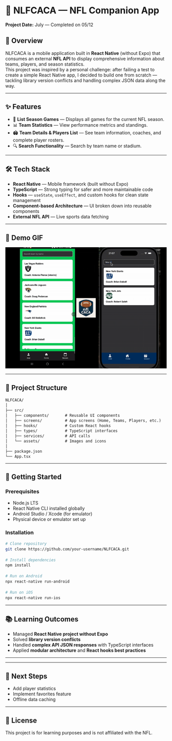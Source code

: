 # 🏈 NLFCACA — NFL Companion App

**Project Date:** July — Completed on 05/12

## 📖 Overview
NLFCACA is a mobile application built in **React Native** (without Expo) that consumes an external **NFL API** to display comprehensive information about teams, players, and season statistics.  
This project was inspired by a personal challenge: after failing a test to create a simple React Native app, I decided to build one from scratch — tackling library version conflicts and handling complex JSON data along the way.

---

## ✨ Features
- 📅 **List Season Games** — Displays all games for the current NFL season.
- 📊 **Team Statistics** — View performance metrics and standings.
- 🏟 **Team Details & Players List** — See team information, coaches, and complete player rosters.
- 🔍 **Search Functionality** — Search by team name or stadium.

---

## 🛠 Tech Stack
- **React Native** — Mobile framework (built without Expo)
- **TypeScript** — Strong typing for safer and more maintainable code
- **Hooks** — `useState`, `useEffect`, and custom hooks for clean state management
- **Component-based Architecture** — UI broken down into reusable components
- **External NFL API** — Live sports data fetching

---

## 📸 Demo GIF
<!-- Replace 'demo.gif' with your actual GIF file path once ready -->
![Demo GIF](https://github.com/ValberX21/NFLCaca/blob/main/src/assets/gif/ncfcaca.gif)

---

## 📂 Project Structure
```
NLFCACA/
│
├── src/
│   ├── components/       # Reusable UI components
│   ├── screens/          # App screens (Home, Teams, Players, etc.)
│   ├── hooks/            # Custom React hooks
│   ├── types/            # TypeScript interfaces
│   ├── services/         # API calls
│   └── assets/           # Images and icons
│
├── package.json
└── App.tsx
```

---

## 🚀 Getting Started

### Prerequisites
- Node.js LTS
- React Native CLI installed globally
- Android Studio / Xcode (for emulator)
- Physical device or emulator set up

### Installation
```bash
# Clone repository
git clone https://github.com/your-username/NLFCACA.git

# Install dependencies
npm install

# Run on Android
npx react-native run-android

# Run on iOS
npx react-native run-ios
```

---

## 📚 Learning Outcomes
- Managed **React Native project without Expo**
- Solved **library version conflicts**
- Handled **complex API JSON responses** with TypeScript interfaces
- Applied **modular architecture** and **React hooks best practices**

---
---

## 📌 Next Steps
- Add player statistics
- Implement favorites feature
- Offline data caching

---

## 📜 License
This project is for learning purposes and is not affiliated with the NFL.
